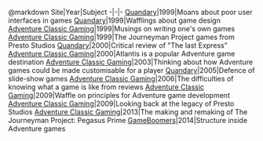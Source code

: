 @markdown
Site|Year|Subject
-|-|-
[Quandary](http://metzomagic.com/showArticle.php?index=291)|1999|Moans about poor user interfaces in games
[Quandary](http://metzomagic.com/showArticle.php?index=315)|1999|Wafflings about game design
[Adventure Classic Gaming](http://www.adventureclassicgaming.com/index.php/site/features/126/)|1999|Musings on writing one's own games
[Adventure Classic Gaming](http://www.adventureclassicgaming.com/index.php/site/features/114/)|1999|The Journeyman Project games from Presto Studios
[Quandary](http://metzomagic.com/showArticle.php?index=333)|2000|Critical review of "The last Express"
[Adventure Classic Gaming](http://www.adventureclassicgaming.com/index.php/site/features/146/)|2000|Atlantis is a popular Adventure game destination
[Adventure Classic Gaming](http://www.adventureclassicgaming.com/index.php/site/features/175/)|2003|Thinking about how Adventure games could be made customisable for a player
[Quandary](http://metzomagic.com/showArticle.php?index=723)|2005|Defence of slide-show games
[Adventure Classic Gaming](http://www.adventureclassicgaming.com/index.php/site/features/215/)|2006|The difficulties of knowing what a game is like from reviews
[Adventure Classic Gaming](http://www.adventureclassicgaming.com/index.php/site/features/115/)|2009|Waffle on principles for Adventure game development
[Adventure Classic Gaming](http://www.adventureclassicgaming.com/index.php/site/features/487/)|2009|Looking back at the legacy of Presto Studios
[Adventure Classic Gaming](http://www.adventureclassicgaming.com/index.php/site/features/772/)|2013|The making and remaking of The Journeyman Project: Pegasus Prime
[GameBoomers](http://www.gameboomers.com/Editorial/Constructing%20the%20Cave/Constructingthecave.htm)|2014|Structure inside Adventure games
